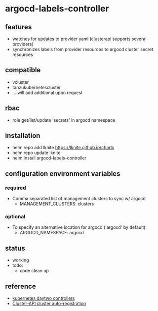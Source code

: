 # argocd-labels-controller

## features ##
- watches for updates to provider yaml (clusterapi supports several providers)
- synchronizes labels from provider resources to argocd cluster secret resources

## compatible ##
- vcluster
- tanzukubernetescluster
- ... will add additional upon request

## rbac ##
- role get/list/update 'secrets' in argocd namespace

## installation ##
- helm repo add lknite https://lknite.github.io/charts
- helm repo update lknite
- helm install argocd-labels-controller

## configuration environment variables ##

### required ###
- Comma separated list of management clusters to sync w/ argocd
  - MANAGEMENT_CLUSTERS: clusters

### optional ###
- To specify an alternative location for argocd ('argocd' by default):
  - ARGOCD_NAMESPACE: argocd
  
## status ##
- working
- todo:
  - code clean up

## reference ##
- [kubernetes daytwo controllers](https://www.travisloyd.xyz/2023/07/08/kubernetes-daytwo-controllers/)
- [Cluster-API cluster auto-registration](https://github.com/argoproj/argo-cd/issues/9033)
